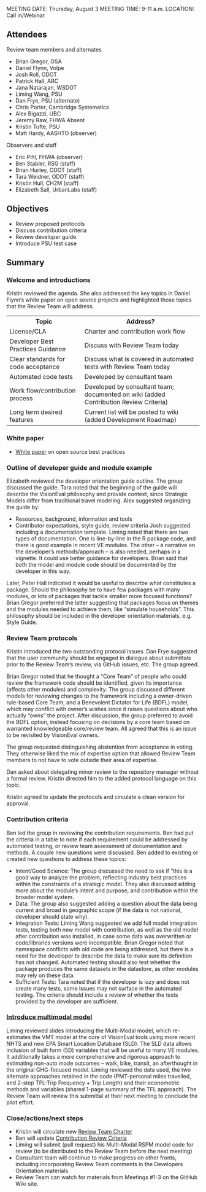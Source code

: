 MEETING DATE:	Thursday, August 3
MEETING TIME:	9-11 a.m.
LOCATION:	Call in/Webinar

## Attendees
Review team members and alternates
  - Brian Gregor, OSA
  - Daniel Flynn, Volpe 
  - Josh Roll, ODOT 
  - Patrick Hall, ARC 
  - Jana Natarajan, WSDOT
  - Liming Wang, PSU 
  - Dan Frye, PSU (alternate)
  - Chris Porter, Cambridge Systematics
  - Alex Bigazzi, UBC
  - Jeremy Raw, FHWA
Absent
  - Kristin Tufte, PSU
  - Matt Hardy, AASHTO (observer)

Observers and staff
  - Eric Pihl, FHWA (observer) 
  - Ben Stabler, RSG (staff) 
  - Brian Hurley, ODOT (staff)
  - Tara Weidner, ODOT (staff) 
  - Kristin Hull, CH2M (staff) 
  - Elizabeth Sall, UrbanLabs (staff)

## Objectives
* Review proposed protocols
* Discuss contribution criteria
* Review developer guide
* Introduce PSU test case


## Summary
### Welcome and introductions
Kristin reviewed the agenda.   She also addressed the key topics in Daniel Flynn’s white paper on open source projects and highlighted those topics that the Review Team will address.

<TABLE>
 <TR>
      <TH>Topic</TH>
      <TH>Address?</TH>
   </TR>
   <TR>
      <TD>License/CLA</TD>
      <TD>Charter and contribution work flow</TD>
   </TR>
   <TR>
      <TD>Developer Best Practices Guidance </TD>
      <TD>Discuss with Review Team today</TD>
   </TR>
   <TR>
      <TD>Clear standards for code acceptance</TD>
      <TD>Discuss what is covered in automated tests with Review Team today</TD>
   </TR>
 <TR>
      <TD>Automated code tests</TD>
      <TD>Developed by consultant team</TD>
   </TR>
<TR>
      <TD>Work flow/contribution process</TD>
      <TD>Developed by consultant team; documented on wiki (added Contribution Review Criteria)</TD>
   </TR>
<TR>
      <TD>Long term desired features</TD>
      <TD>Current list will be posted to wiki (added Development Roadmap)</TD>
   </TR>
</TABLE>


### White paper
* [White paper](http://htmlpreview.github.io/?https://github.com/VisionEval/OSwhitepaper/blob/master/VEwhitepaper.html) on open source best practices

### Outline of developer guide and module example
Elizabeth reviewed the developer orientation guide outline.  The group discussed the guide.  Tara noted that the beginning of the guide will describe the VisionEval philosophy and provide context, since Strategic Models differ from traditional travel modeling.  Alex suggested organizing the guide by:
* Resources, background, information and tools
* Contributor expectations, style guide, review criteria
Josh suggested including a documentation template.  Liming noted that there are two types of documentation.  One is line-by-line in the R package code, and there is good example in recent VE modules.  The other – a narrative on the developer’s methods/approach – is also needed, perhaps in a vignette.  It could use better guidance for developers.  Brian said that both the model and module code should be documented by the developer in this way.

Later, Peter Hall indicated it would be useful to describe what constitutes a package.  Should the philosophy be to have few packages with many modules, or lots of packages that tackle smaller more focused functions?  Brian Gregor preferred the latter suggesting that packages focus on themes and the modules needed to achieve them, like “simulate households”.   This philosophy should be included in the developer orientation materials, e.g. Style Guide.

### Review Team protocols
Kristin introduced the two outstanding protocol issues.  Dan Frye suggested that the user community should be engaged in dialogue about submittals prior to the Review Team’s review, via GitHub issues, etc. The group agreed.

Brian Gregor noted that he thought a “Core Team” of people who could review the framework code should be identified, given Its importance (affects other modules) and complexity.  The group discussed different models for reviewing changes to the framework including a owner-driven rule-based Core Team, and a Benevolent Dictator for Life (BDFL) model, which may conflict with owner’s wishes since it raises questions about who actually “owns” the project.  After discussion, the group preferred to avoid the BDFL option, instead focusing on decisions by a core team based on warranted knowledgeable core/review team.  All agreed that this is an issue to be revisited by VisionEval owners.

The group requested distinguishing abstention from acceptance in voting. They otherwise liked the mix of expertise option that allowed Review Team members to not have to vote outside their area of expertise.

Dan asked about delegating minor review to the repository manager without a formal review.  Kristin directed him to the added protocol language on this topic.

Kristin agreed to update the protocols and circulate a clean version for approval.

### Contribution criteria
Ben led the group in reviewing the contribution requirements. Ben had put the criteria in a table to note if each requirement could be addressed by automated testing, or review team assessment of documentation and methods. A couple new questions were discussed. Ben added to existing or created new questions to address these topics:
* Intent/Good Science: The group discussed the need to ask if “this is a good way to analyze the problem, reflecting industry best practices within the constraints of a strategic model.  They also discussed adding more about the module’s intent and purpose, and contribution within the broader model system.  
* Data:  The group also suggested adding a question about the data being current and broad in geographic scope (if the data is not national, developer should state why). 
* Integration Tests: Liming Wang suggested we add full model integration tests, testing both new model with contribution, as well as the old model after contribution was installed, in case some data was overwritten or code/libraries versions were incompatible.  Brian Gregor noted that namespace conflicts with old code are being addressed, but there is a need for the developer to describe the data to make sure its definition has not changed. Automated testing should also test whether the package produces the same datasets in the datastore, as other modules may rely on these data.
* Sufficient Tests: Tara noted that if the developer is lazy and does not create many tests, some issues may not surface in the automated testing. The criteria should include a review of whether the tests provided by the developer are sufficient.

### [Introduce multimodal model](https://cities-lab.github.io/SPR788/VEReviewTeam.html#1)
Liming reviewed slides introducing the Multi-Modal model, which re-estimates the VMT model at the core of VisionEval tools using more recent NHTS and new EPA Smart Location Database (SLD). The SLD data allows inclusion of built form (5D) variables that will be useful to many VE modules.  It additionally takes a more comprehensive and rigorous approach to estimating non-auto mode outcomes – walk, bike, transit, an afterthought in the original GHG-focused model. Liming reviewed the data used, the two alternate approaches retained in the code (PMT-personal miles travelled, and 2-step TFL-Trip Frequency + Trip Length) and their econometric methods and variables (shared 1-page summary of the TFL approach). 
The Review Team will review this submittal at their next meeting to conclude the pilot effort.

### Close/actions/next steps
* Kristin will circulate new [Review Team Charter](https://github.com/gregorbj/VisionEval/wiki/Review-Team-Charter)
* Ben will update [Contribution Review Criteria](https://github.com/gregorbj/VisionEval/wiki/Contribution-Review-Criteria)
* Liming will submit (pull request) his Multi-Modal RSPM model code for review (to be distributed to the Review Team before the next meeting)
* Consultant team will continue to make progress on other fronts, including incorporating Review Team comments in the Developers Orientation materials
* Review Team can watch for materials from Meetings #1-3 on the GitHub Wiki site. 


